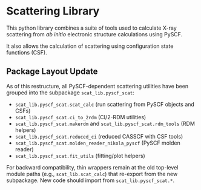# Scattering Library
This python library combines a suite of tools used to calculate X-ray scattering from *ab initio* electronic structure calculations using PySCF.

It also allows the calculation of scattering using configuration state functions (CSF).

## Package Layout Update

As of this restructure, all PySCF-dependent scattering utilities have been grouped into the subpackage `scat_lib.pyscf_scat`:

- `scat_lib.pyscf_scat.scat_calc` (run scattering from PySCF objects and CSFs)
- `scat_lib.pyscf_scat.ci_to_2rdm` (CI/2-RDM utilities)
- `scat_lib.pyscf_scat.makerdm` and `scat_lib.pyscf_scat.rdm_tools` (RDM helpers)
- `scat_lib.pyscf_scat.reduced_ci` (reduced CASSCF with CSF tools)
- `scat_lib.pyscf_scat.molden_reader_nikola_pyscf` (PySCF molden reader)
- `scat_lib.pyscf_scat.fit_utils` (fitting/plot helpers)

For backward compatibility, thin wrappers remain at the old top-level module paths (e.g., `scat_lib.scat_calc`) that re-export from the new subpackage. New code should import from `scat_lib.pyscf_scat.*`.
